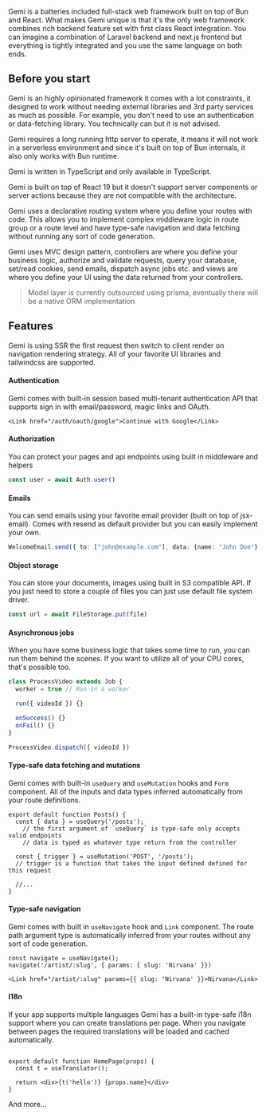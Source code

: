 
Gemi is a batteries included full-stack web framework built on top of Bun and React. What makes Gemi unique is that it's the only web framework combines rich backend feature set with first class React integration. You can imagine a combination of Laravel backend and next.js frontend but everything is tightly integrated and you use the same language on both ends.

## Before you start

Gemi is an highly opinionated framework it comes with a lot constraints, it designed to work without needing external libraries and 3rd party services as much as possible. For example, you don't need to use an authentication or data-fetching library. You technically can but it is not advised.

Gemi requires a long running http server to operate, it means it will not work in a serverless environment and since it's built on top of Bun internals, it also only works with Bun runtime.

Gemi is written in TypeScript and only available in TypeScript. 

Gemi is built on top of React 19 but it doesn't support server components or server actions because they are not compatible with the architecture.

Gemi uses a declarative routing system where you define your routes with code. This allows you to implement complex middleware logic in route group or a route level and have type-safe navigation and data fetching without running any sort of code generation. 

Gemi uses MVC design pattern, controllers are where you define your business logic, authorize and validate requests, query your database, set/read cookies, send emails, dispatch async jobs etc. and views are where you define your UI using the data returned from your controllers.

> Model layer is currently outsourced using prisma, eventually there will be a native ORM implementation

## Features

Gemi is using SSR the first request then switch to client render on navigation rendering strategy. All of your favorite UI libraries and tailwindcss are supported.

#### Authentication
Gemi comes with built-in session based multi-tenant authentication API that supports sign in with email/password, magic links and OAuth. 
```tsx
<Link href="/auth/oauth/google">Continue with Google</Link>
```

#### Authorization
You can protect your pages and api endpoints using built in middleware and helpers

```ts
const user = await Auth.user()
```

#### Emails
You can send emails using your favorite email provider (built on top of jsx-email). Comes with resend as default provider but you can easily implement your own.

```ts
WelcomeEmail.send({ to: ["john@example.com"], data: {name: "John Doe"} })
```
#### Object storage
You can store your documents, images using built in S3 compatible API. If you just need to store a couple of files you can just use default file system driver.

```ts
const url = await FileStorage.put(file)
```

#### Asynchronous jobs
When you have some business logic that takes some time to run, you can run them behind the scenes. If you want to utilize all of your CPU cores, that's possible too.

```ts
class ProcessVideo extends Job {
  worker = true // Run in a worker 

  run({ videoId }) {}

  onSuccess() {}
  onFail() {}
}

ProcessVideo.dispatch({ videoId })
```

#### Type-safe data fetching and mutations
Gemi comes with built-in `useQuery` and `useMutation` hooks and `Form` component. All of the inputs and data types inferred automatically from your route definitions.
```tsx
export default function Posts() {
  const { data } = useQuery('/posts');
	// the first argument of `useQuery` is type-safe only accepts valid endpoints
    // data is typed as whatever type return from the controller

  const { trigger } = useMutation('POST', '/posts');
  // trigger is a function that takes the input defined defined for this request

  //...
}

```

#### Type-safe navigation

Gemi comes with built in `useNavigate` hook and `Link` component. The route path argument type is automatically inferred from your routes without any sort of code generation.

```tsx
const navigate = useNavigate();
navigate('/artist/:slug', { params: { slug: 'Nirvana' }})

<Link href="/artist/:slug" params={{ slug: 'Nirvana' }}>Nirvana</Link>
```

#### I18n
If your app supports multiple languages Gemi has a built-in type-safe i18n support where you can create translations per page. When you navigate between pages the required translations will be loaded and cached automatically. 

```tsx

export default function HomePage(props) {
  const t = useTranslator();
  
  return <div>{t('hello')} {props.name}</div>
}

```

And more...

